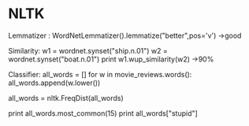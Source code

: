 # NLTK

Lemmatizer :
WordNetLemmatizer().lemmatize("better",pos='v')
->good

Similarity:
w1 = wordnet.synset("ship.n.01")
w2 = wordnet.synset("boat.n.01")
print w1.wup_similarity(w2)
->90%

Classifier:
all_words = []
for w in movie_reviews.words():
    all_words.append(w.lower())

all_words = nltk.FreqDist(all_words)

print all_words.most_common(15)
print all_words["stupid"]

    